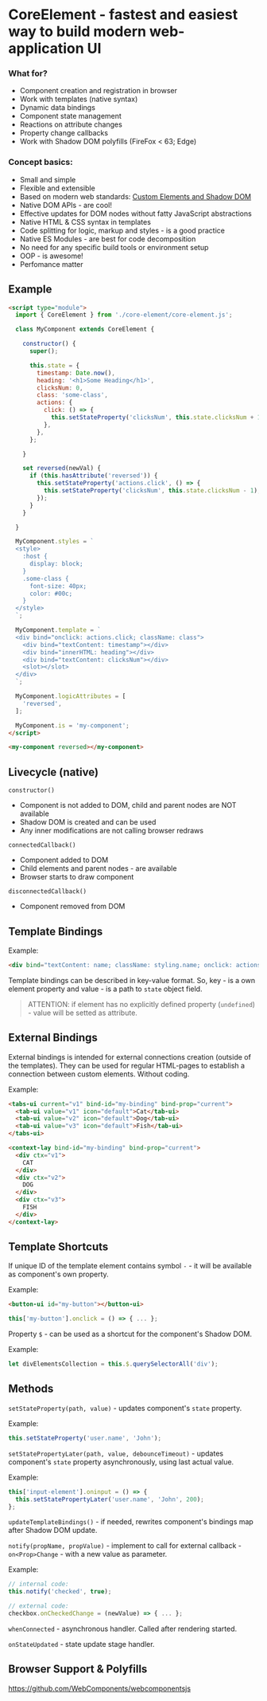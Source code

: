 
# CoreElement - fastest and easiest way to build modern web-application UI

### What for?

* Component creation and registration in browser
* Work with templates (native syntax)
* Dynamic data bindings
* Component state management
* Reactions on attribute changes
* Property change callbacks
* Work with Shadow DOM polyfills (FireFox < 63; Edge)

### Concept basics:

* Small and simple
* Flexible and extensible
* Based on modern web standards: [Custom Elements and Shadow DOM](https://www.webcomponents.org/specs)
* Native DOM APIs - are cool!
* Effective updates for DOM nodes without fatty JavaScript abstractions
* Native HTML & CSS syntax in templates
* Code splitting for logic, markup and styles  - is a good practice
* Native ES Modules - are best for code decomposition
* No need for any specific build tools or environment setup
* OOP - is awesome!
* Perfomance matter

## Example

```html
<script type="module">
  import { CoreElement } from './core-element/core-element.js';

  class MyComponent extends CoreElement {

    constructor() {
      super();

      this.state = {
        timestamp: Date.now(),
        heading: '<h1>Some Heading</h1>',
        clicksNum: 0,
        class: 'some-class',
        actions: {
          click: () => {
            this.setStateProperty('clicksNum', this.state.clicksNum + 1);
          },
        },
      };

    }

    set reversed(newVal) {
      if (this.hasAttribute('reversed')) {
        this.setStateProperty('actions.click', () => {
          this.setStateProperty('clicksNum', this.state.clicksNum - 1);
        });
      }
    }

  }

  MyComponent.styles = `
  <style>
    :host {
      display: block;
    }
    .some-class {
      font-size: 40px;
      color: #00c;
    }
  </style>
  `;

  MyComponent.template = `
  <div bind="onclick: actions.click; className: class">
    <div bind="textContent: timestamp"></div>
    <div bind="innerHTML: heading"></div>
    <div bind="textContent: clicksNum"></div>
    <slot></slot>
  </div>
  `;

  MyComponent.logicAttributes = [
    'reversed',
  ];

  MyComponent.is = 'my-component';
</script>

<my-component reversed></my-component>
```
## Livecycle (native)

`constructor()`
- Component is not added to DOM, child and parent nodes are NOT available
- Shadow DOM is created and can be used
- Any inner modifications are not calling browser redraws

`connectedCallback()`
- Component added to DOM
- Child elements and parent nodes - are available
- Browser starts to draw component

`disconnectedCallback()`
- Component removed from DOM

## Template Bindings

Example:
```html
<div bind="textContent: name; className: styling.name; onclick: actions.click"></div>
```

Template bindings can be described in key-value format. So, key - is a own element property and value - is a path to `state` object field.

>ATTENTION: if element has no explicitly defined property (`undefined`) - value will be setted as attribute.

## External Bindings

External bindings is intended for external connections creation (outside of the templates). They can be used for regular HTML-pages to establish a connection between custom elements. Without coding.

Example:
```html
<tabs-ui current="v1" bind-id="my-binding" bind-prop="current">
  <tab-ui value="v1" icon="default">Cat</tab-ui>
  <tab-ui value="v2" icon="default">Dog</tab-ui>
  <tab-ui value="v3" icon="default">Fish</tab-ui>
</tabs-ui>

<context-lay bind-id="my-binding" bind-prop="current">
  <div ctx="v1">
    CAT
  </div>
  <div ctx="v2">
    DOG
  </div>
  <div ctx="v3">
    FISH
  </div>
</context-lay>
```

## Template Shortcuts

If unique ID of the template element contains symbol `-` - it will be available as component's own property.

Example:
```html
<button-ui id="my-button"></button-ui>
```

```javascript
this['my-button'].onclick = () => { ... };
```

Property `$` - can be used as a shortcut for the component's Shadow DOM.

Example:
```javascript
let divElementsCollection = this.$.querySelectorAll('div');
```

## Methods

`setStateProperty(path, value)` - updates component's `state` property.

Example:
```javascript
this.setStateProperty('user.name', 'John');
```

`setStatePropertyLater(path, value, debounceTimeout)` - updates component's `state` property asynchronously, using last actual value.

Example:
```javascript
this['input-element'].oninput = () => {
  this.setStatePropertyLater('user.name', 'John', 200);
};
```

`updateTemplateBindings()` - if needed, rewrites component's bindings map after Shadow DOM update.

`notify(propName, propValue)` - implement to call for external callback - `on<Prop>Change` - with a new value as parameter.

Example:
```javascript
// internal code:
this.notify('checked', true);

// external code:
checkbox.onCheckedChange = (newValue) => { ... };
```

`whenConnected` - asynchronous handler. Called after rendering started.

`onStateUpdated` - state update stage handler.

## Browser Support & Polyfills 

https://github.com/WebComponents/webcomponentsjs


